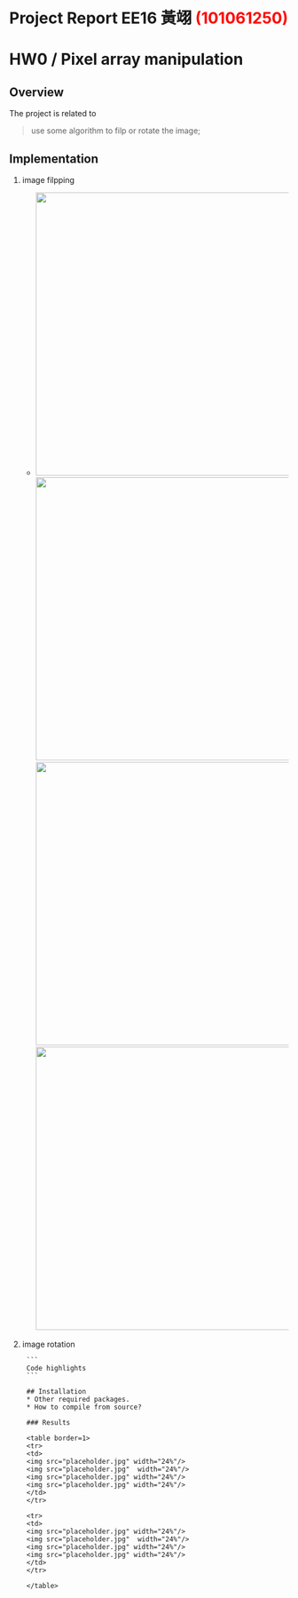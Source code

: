 # Project Report EE16 黃翊 <span style="color:red">(101061250)</span>

# HW0 /  Pixel array manipulation

## Overview
The project is related to 
> use some algorithm to filp or rotate the image;

## Implementation
1. image filpping
	* <img src="./DSP_10106125_hw0/files/fig1.png" width="510">
	  <br>
	  <img src="./DSP_10106125_hw0/files/fig2.png" width="510">
	  <br>
	  <img src="./DSP_10106125_hw0/files/fig3.png" width="510">	
	  <br>
	  <img src="./DSP_10106125_hw0/files/fig4.png" width="510">
	  <br>
2. image rotation

		```
		Code highlights
		```

		## Installation
		* Other required packages.
		* How to compile from source?

		### Results

		<table border=1>
		<tr>
		<td>
		<img src="placeholder.jpg" width="24%"/>
		<img src="placeholder.jpg"  width="24%"/>
		<img src="placeholder.jpg" width="24%"/>
		<img src="placeholder.jpg" width="24%"/>
		</td>
		</tr>

		<tr>
		<td>
		<img src="placeholder.jpg" width="24%"/>
		<img src="placeholder.jpg"  width="24%"/>
		<img src="placeholder.jpg" width="24%"/>
		<img src="placeholder.jpg" width="24%"/>
		</td>
		</tr>

		</table>


